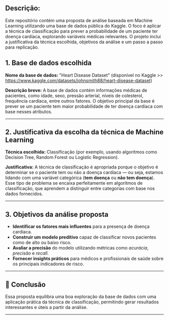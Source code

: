 ## Descrição: 

Este repositório contém uma proposta de análise baseada em Machine Learning utilizando uma base de dados pública do Kaggle. O foco é aplicar a técnica de classificação para prever a probabilidade de um paciente ter doença cardíaca, explorando variáveis médicas relevantes. O projeto inclui a justificativa da técnica escolhida, objetivos da análise e um passo a passo para replicação.

## 1. Base de dados escolhida
**Nome da base de dados:** "Heart Disease Dataset" (disponível no Kaggle >> https://www.kaggle.com/datasets/johnsmith88/heart-disease-dataset)

**Descrição breve:**
A base de dados contém informações médicas de pacientes, como idade, sexo, pressão arterial, níveis de colesterol, frequência cardíaca, entre outros fatores. O objetivo principal da base é prever se um paciente tem maior probabilidade de ter doença cardíaca com base nesses atributos.

---

## 2. Justificativa da escolha da técnica de Machine Learning
**Técnica escolhida:** Classificação (por exemplo, usando algoritmos como Decision Tree, Random Forest ou Logistic Regression).

**Justificativa:**
A técnica de classificação é apropriada porque o objetivo é determinar se o paciente tem ou não a doença cardíaca — ou seja, estamos lidando com uma variável categórica (**tem doença** ou **não tem doença**). Esse tipo de problema se encaixa perfeitamente em algoritmos de classificação, que aprendem a distinguir entre categorias com base nos dados fornecidos.

---

## 3. Objetivos da análise proposta
- **Identificar os fatores mais influentes** para a presença de doença cardíaca.
- **Construir um modelo preditivo** capaz de classificar novos pacientes como de alto ou baixo risco.
- **Avaliar a precisão** do modelo utilizando métricas como *acurácia*, *precisão* e *recall*.
- **Fornecer insights práticos** para médicos e profissionais de saúde sobre os principais indicadores de risco.

---

## 🎯 Conclusão
Essa proposta equilibra uma boa exploração da base de dados com uma aplicação prática da técnica de classificação, permitindo gerar resultados interessantes e úteis a partir da análise.

---
